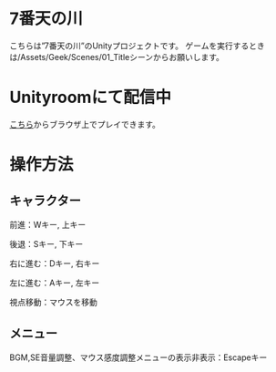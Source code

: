 # 7番天の川
こちらは”7番天の川”のUnityプロジェクトです。
ゲームを実行するときは/Assets/Geek/Scenes/01_Titleシーンからお願いします。　

# Unityroomにて配信中
[こちら](https://unityroom.com/games/amanogawa-7)からブラウザ上でプレイできます。

# 操作方法
## キャラクター
前進：Wキー, 上キー

後退：Sキー, 下キー

右に進む：Dキー, 右キー

左に進む：Aキー, 左キー

視点移動：マウスを移動
## メニュー
BGM,SE音量調整、マウス感度調整メニューの表示非表示：Escapeキー
